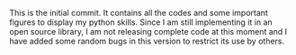This is the initial commit. It contains all the codes and some important figures to display my python skills. Since I am still implementing it in an open source library, I am not releasing complete code at this moment and I have added some random bugs in this version to restrict its use by others.